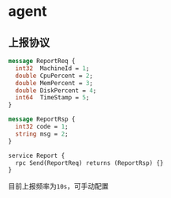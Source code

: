 # agent
## 上报协议
```proto
message ReportReq {
  int32  MachineId = 1;
  double CpuPercent = 2;
  double MemPercent = 3;
  double DiskPercent = 4;
  int64  TimeStamp = 5;
}

message ReportRsp {
  int32 code = 1;
  string msg = 2;
}

service Report {
  rpc Send(ReportReq) returns (ReportRsp) {}
}
```

目前上报频率为`10s`，可手动配置
